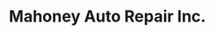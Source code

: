 ---
title: "Mahoney Auto Repair Inc."
url: /st-petersburg/mahoney-auto-repair-inc/
shop: Autowerkstatt
---